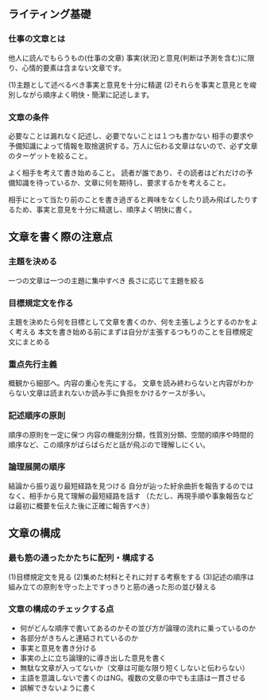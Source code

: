 ## ライティング基礎
### 仕事の文章とは
他人に読んでもらうもの(仕事の文章)
事実(状況)と意見(判断は予測を含む)に限り、心情的要素は含まない文章です。

(1)主題として述べるべき事実と意見を十分に精選
(2)それらを事実と意見とを峻別しながら順序よく明快・簡潔に記述します。

### 文章の条件
必要なことは漏れなく記述し、必要でないことは１つも書かない
相手の要求や予備知識によって情報を取捨選択する。万人に伝わる文章はないので、必ず文章のターゲットを絞ること。

よく相手を考えて書き始めること。
読者が誰であり、その読者はどれだけの予備知識を待っているか、文章に何を期待し、要求するかを考えること。

相手にとって当たり前のことを書き過ぎると興味をなくしたり読み飛ばしたりするため、事実と意見を十分に精選し、順序よく明快に書く。

## 文章を書く際の注意点
### 主題を決める
一つの文章は一つの主題に集中すべき
長さに応じて主題を絞る

### 目標規定文を作る
主題を決めたら何を目標として文章を書くのか、何を主張しようとするのかをよく考える
本文を書き始める前にまずは自分が主張するつもりのことを目標規定文にまとめる

### 重点先行主義
概観から細部へ。内容の重心を先にする。
文章を読み終わらないと内容がわからない文章は読まれないか読み手に負担をかけるケースが多い。

### 記述順序の原則
順序の原則を一定に保つ
内容の機能別分類，性質別分類、空間的順序や時間的順序など、この順序がばらばらだと話が飛ぶので理解しにくい。

### 論理展開の順序
結論から振り返り最短経路を見つける
自分が辿った紆余曲折を報告するのではなく、相手から見て理解の最短経路を話す
（ただし、再現手順や事象報告などは最初に概要を伝えた後に正確に報告すべき）

## 文章の構成
### 最も筋の通ったかたちに配列・構成する
(1)目標規定文を見る
(2)集めた材料とそれに対する考察をする
(3)記述の順序は組み立ての原則を守った上ですっきりと筋の通った形の並び替える

### 文章の構成のチェックする点
- 何がどんな順序で書いてあるのかその並び方が論理の流れに乗っているのか
- 各部分がきちんと連結されているのか
- 事実と意見を書き分ける
- 事実の上に立ち論理的に導き出した意見を書く
- 無駄な文章が入ってないか（文章は可能な限り短くしないと伝わらない）
- 主語を意識しないで書くのはNG。複数の文章の中でも主語は一貫させる
- 誤解できないように書く
